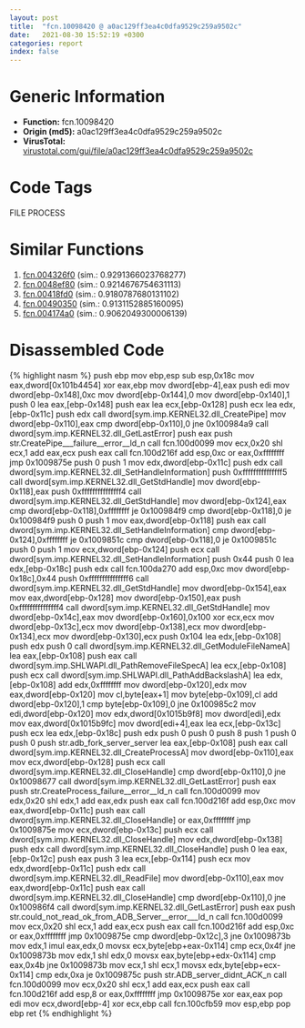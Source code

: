 ```yaml
---
layout: post
title:  "fcn.10098420 @ a0ac129ff3ea4c0dfa9529c259a9502c"
date:   2021-08-30 15:52:19 +0300
categories: report
index: false
---
```


# Generic Information
- **Function:** fcn.10098420
- **Origin (md5):** a0ac129ff3ea4c0dfa9529c259a9502c
- **VirusTotal:** [virustotal.com/gui/file/a0ac129ff3ea4c0dfa9529c259a9502c][virustotal_ref]

# Code Tags
<span class="tag" id="FILE">FILE</span>
<span class="tag" id="PROCESS">PROCESS</span>


# Similar Functions

1. [fcn.004326f0][similar_1_ref] (sim.: 0.9291366023768277)
2. [fcn.0048ef80][similar_2_ref] (sim.: 0.9214676754631113)
3. [fcn.00418fd0][similar_3_ref] (sim.: 0.9180787680131102)
4. [fcn.00490350][similar_4_ref] (sim.: 0.9131152885160095)
5. [fcn.004174a0][similar_5_ref] (sim.: 0.9062049300006139)


# Disassembled Code

{% highlight nasm %}
push ebp
mov ebp,esp
sub esp,0x18c
mov eax,dword[0x101b4454]
xor eax,ebp
mov dword[ebp-4],eax
push edi
mov dword[ebp-0x148],0xc
mov dword[ebp-0x144],0
mov dword[ebp-0x140],1
push 0
lea eax,[ebp-0x148]
push eax
lea ecx,[ebp-0x128]
push ecx
lea edx,[ebp-0x11c]
push edx
call dword[sym.imp.KERNEL32.dll_CreatePipe]
mov dword[ebp-0x110],eax
cmp dword[ebp-0x110],0
jne 0x100984a9
call dword[sym.imp.KERNEL32.dll_GetLastError]
push eax
push str.CreatePipe___failure__error__ld_n
call fcn.100d0099
mov ecx,0x20
shl ecx,1
add eax,ecx
push eax
call fcn.100d216f
add esp,0xc
or eax,0xffffffff
jmp 0x1009875e
push 0
push 1
mov edx,dword[ebp-0x11c]
push edx
call dword[sym.imp.KERNEL32.dll_SetHandleInformation]
push 0xfffffffffffffff5
call dword[sym.imp.KERNEL32.dll_GetStdHandle]
mov dword[ebp-0x118],eax
push 0xfffffffffffffff4
call dword[sym.imp.KERNEL32.dll_GetStdHandle]
mov dword[ebp-0x124],eax
cmp dword[ebp-0x118],0xffffffff
je 0x100984f9
cmp dword[ebp-0x118],0
je 0x100984f9
push 0
push 1
mov eax,dword[ebp-0x118]
push eax
call dword[sym.imp.KERNEL32.dll_SetHandleInformation]
cmp dword[ebp-0x124],0xffffffff
je 0x1009851c
cmp dword[ebp-0x118],0
je 0x1009851c
push 0
push 1
mov ecx,dword[ebp-0x124]
push ecx
call dword[sym.imp.KERNEL32.dll_SetHandleInformation]
push 0x44
push 0
lea edx,[ebp-0x18c]
push edx
call fcn.100da270
add esp,0xc
mov dword[ebp-0x18c],0x44
push 0xfffffffffffffff6
call dword[sym.imp.KERNEL32.dll_GetStdHandle]
mov dword[ebp-0x154],eax
mov eax,dword[ebp-0x128]
mov dword[ebp-0x150],eax
push 0xfffffffffffffff4
call dword[sym.imp.KERNEL32.dll_GetStdHandle]
mov dword[ebp-0x14c],eax
mov dword[ebp-0x160],0x100
xor ecx,ecx
mov dword[ebp-0x13c],ecx
mov dword[ebp-0x138],ecx
mov dword[ebp-0x134],ecx
mov dword[ebp-0x130],ecx
push 0x104
lea edx,[ebp-0x108]
push edx
push 0
call dword[sym.imp.KERNEL32.dll_GetModuleFileNameA]
lea eax,[ebp-0x108]
push eax
call dword[sym.imp.SHLWAPI.dll_PathRemoveFileSpecA]
lea ecx,[ebp-0x108]
push ecx
call dword[sym.imp.SHLWAPI.dll_PathAddBackslashA]
lea edx,[ebp-0x108]
add edx,0xffffffff
mov dword[ebp-0x120],edx
mov eax,dword[ebp-0x120]
mov cl,byte[eax+1]
mov byte[ebp-0x109],cl
add dword[ebp-0x120],1
cmp byte[ebp-0x109],0
jne 0x100985c2
mov edi,dword[ebp-0x120]
mov edx,dword[0x1015b9f8]
mov dword[edi],edx
mov eax,dword[0x1015b9fc]
mov dword[edi+4],eax
lea ecx,[ebp-0x13c]
push ecx
lea edx,[ebp-0x18c]
push edx
push 0
push 0
push 8
push 1
push 0
push 0
push str.adb_fork_server_server
lea eax,[ebp-0x108]
push eax
call dword[sym.imp.KERNEL32.dll_CreateProcessA]
mov dword[ebp-0x110],eax
mov ecx,dword[ebp-0x128]
push ecx
call dword[sym.imp.KERNEL32.dll_CloseHandle]
cmp dword[ebp-0x110],0
jne 0x10098677
call dword[sym.imp.KERNEL32.dll_GetLastError]
push eax
push str.CreateProcess_failure__error__ld_n
call fcn.100d0099
mov edx,0x20
shl edx,1
add eax,edx
push eax
call fcn.100d216f
add esp,0xc
mov eax,dword[ebp-0x11c]
push eax
call dword[sym.imp.KERNEL32.dll_CloseHandle]
or eax,0xffffffff
jmp 0x1009875e
mov ecx,dword[ebp-0x13c]
push ecx
call dword[sym.imp.KERNEL32.dll_CloseHandle]
mov edx,dword[ebp-0x138]
push edx
call dword[sym.imp.KERNEL32.dll_CloseHandle]
push 0
lea eax,[ebp-0x12c]
push eax
push 3
lea ecx,[ebp-0x114]
push ecx
mov edx,dword[ebp-0x11c]
push edx
call dword[sym.imp.KERNEL32.dll_ReadFile]
mov dword[ebp-0x110],eax
mov eax,dword[ebp-0x11c]
push eax
call dword[sym.imp.KERNEL32.dll_CloseHandle]
cmp dword[ebp-0x110],0
jne 0x100986f4
call dword[sym.imp.KERNEL32.dll_GetLastError]
push eax
push str.could_not_read_ok_from_ADB_Server__error___ld_n
call fcn.100d0099
mov ecx,0x20
shl ecx,1
add eax,ecx
push eax
call fcn.100d216f
add esp,0xc
or eax,0xffffffff
jmp 0x1009875e
cmp dword[ebp-0x12c],3
jne 0x1009873b
mov edx,1
imul eax,edx,0
movsx ecx,byte[ebp+eax-0x114]
cmp ecx,0x4f
jne 0x1009873b
mov edx,1
shl edx,0
movsx eax,byte[ebp+edx-0x114]
cmp eax,0x4b
jne 0x1009873b
mov ecx,1
shl ecx,1
movsx edx,byte[ebp+ecx-0x114]
cmp edx,0xa
je 0x1009875c
push str.ADB_server_didnt_ACK_n
call fcn.100d0099
mov ecx,0x20
shl ecx,1
add eax,ecx
push eax
call fcn.100d216f
add esp,8
or eax,0xffffffff
jmp 0x1009875e
xor eax,eax
pop edi
mov ecx,dword[ebp-4]
xor ecx,ebp
call fcn.100cfb59
mov esp,ebp
pop ebp
ret
{% endhighlight %}


[similar_1_ref]: /report/fcn.004326f0@279a61b1e76da49531f1f16fd1102a2d
[similar_2_ref]: /report/fcn.0048ef80@279a61b1e76da49531f1f16fd1102a2d
[similar_3_ref]: /report/fcn.00418fd0@279a61b1e76da49531f1f16fd1102a2d
[similar_4_ref]: /report/fcn.00490350@279a61b1e76da49531f1f16fd1102a2d
[similar_5_ref]: /report/fcn.004174a0@279a61b1e76da49531f1f16fd1102a2d
[virustotal_ref]: https://www.virustotal.com/gui/file/a0ac129ff3ea4c0dfa9529c259a9502c